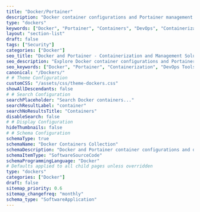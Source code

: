 ```yaml
---
title: "Docker/Portainer"
description: "Docker container configurations and Portainer management guides."
type: "dockers"
keywords: ["Docker", "Portainer", "Containers", "DevOps", "Containerization", "Microservices", "Docker Compose", "Kubernetes", "CI/CD", "Cloud Computing", "Virtualization", "Infrastructure", "Automation", "Deployment", "Scalability", "Networking", "Security"]
layout: "section-list"
draft: false
tags: ["Security"]
categories: ["Docker"]
seo_title: "Docker and Portainer - Containerization and Management Solutions"
seo_description: "Explore Docker container configurations and Portainer management guides to streamline your DevOps workflow."
seo_keywords: ["Docker", "Portainer", "Containerization", "DevOps Tools", "Microservices", "Docker Compose", "Kubernetes", "CI/CD Pipelines", "Cloud Computing", "Virtualization", "Infrastructure Automation", "Deployment Strategies", "Scalability Solutions", "Container Networking", "Container Security"]
canonical: "/Dockers/"
# # Theme Configuration
customCSS: "/assets/css/theme-dockers.css"
showAllDescendants: false
# # Search Configuration
searchPlaceholder: "Search Docker containers..."
searchResultLabel: "container"
searchNoResultsTitle: "Containers"
disableSearch: false
# # Display Configuration
hideThumbnails: false
# # Schema Configuration
schemaType: true
schemaName: "Docker Containers Collection"
schemaDescription: "Docker and Portainer container configurations and documentation"
schemaItemType: "SoftwareSourceCode"
schemaProgrammingLanguage: "Docker"
# Defaults applied to all child pages unless overridden
type: "dockers"
categories: ["Docker"]
draft: false
sitemap_priority: 0.6
sitemap_changefreq: "monthly"
schema_type: "SoftwareApplication"
---
```

